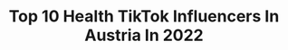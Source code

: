 ---
title: Top 10 Health TikTok Influencers In Austria In 2022
description: >-
  Find top health TikTok influencers in Austria in 2022. Most popular hashtags: #fyp #foryou #austria #vienna.
platform: TikTok
hits: 16
text_top: Analyze the top-rated TikTok accounts on inBeat.
text_bottom: Our search engine has 16 TikTok influencers like this in Austria for you to pitch.
profiles:
  - username: "saomaile"
    fullname: >-
      Saomai
    bio: >-
      Don't waste your life away!💛 📍 Currently farting in Vienna (Austria🇦🇹)
    location: "Austria"
    followers: 314400
    engagement: 1736
    commentsToLikes: 0.012726
    id: ck8vuzts5kdoz0j781kilnzkc
    verified: false
    hashtags: "#zatebe, #foryou, #whatieatinaday, #intuitiveeating"
  - username: "vegaliciouslyeva"
    fullname: >-
      vegaliciouslyeva
    bio: >-
      CEO of VEGANIZING 👉🏻 find all my recipes on IG 👈🏻
    location: "Austria"
    followers: 39200
    engagement: 798
    commentsToLikes: 0.017722
    id: ck8fayzbb4pvb0j781aatu5db
    verified: false
    hashtags: "#crueltyfree, #recipevideo, #tiktokrecipe, #veganrecipe"
  - username: "onobox"
    fullname: >-
      TheGreenGarden
    bio: >-
      Vegan 🌱 Veggie Food Follow us on Instagram ❤️
    location: "Austria"
    followers: 9092
    engagement: 1031
    commentsToLikes: 0.024640
    id: ckb9pz75eljij0j23uyq819zg
    verified: false
    hashtags: "#foryou, #tiktok, #foodie, #summer"
  - username: "growingannanas"
    fullname: >-
      growingannanas
    bio: >-
      FITNESS RECIPES, HOME & GYM WORKOUTS 👉🏼 YOUTUBE & IG: growingannanas 👈🏼
    location: "Austria"
    followers: 63200
    engagement: 437
    commentsToLikes: 0.009093
    id: ckcjc318f99mq0j23l99yr6qj
    verified: false
    hashtags: "#healthyrecipes, #fitnessfood, #lowcarb, #absaremadeinthekitchen"
  - username: "valeriadolbel"
    fullname: >-
      Valeria Dolbel
    bio: >-
      Beauty nutrition, recipes, wellness tips, gardening, DIY projects and more! 🌱
    location: "Austria"
    followers: 30800
    engagement: 622
    commentsToLikes: 0.023941
    id: ckbeyn46wj8r20j23iyg2u767
    verified: false
    hashtags: "#fruitlover, #plantbasedrecipes, #plantbasedfood, #plantbased"
  - username: "marikathi16"
    fullname: >-
      Marikathi
    bio: >-
      19/💁🏽‍♀️♀️ Use my discount code: MATEOTHEGOLDIE25
    location: "Austria"
    followers: 59900
    engagement: 1378
    commentsToLikes: 0.011616
    id: cka6o4fdne1kn0i78b69l94ds
    verified: false
    hashtags: "#cute, #fyp, #baby, #foryoupage"
  - username: "vic_tori_a19"
    fullname: >-
      Vic_Tori_a19
    bio: >-
      Hi 👋 Foodblogger 🍦🧁🍪 😊😍
    location: "Austria"
    followers: 4385
    engagement: 886
    commentsToLikes: 0.025533
    id: ckb9s7i3hpbn30j23l8x98pxr
    verified: false
    hashtags: "#fd, #fds, #vienna, #keinebezahltewerbung"
  - username: "stefanandreiu"
    fullname: >-
      Stefan Andrei
    bio: >-
      
    location: "Austria"
    followers: 2599
    engagement: 354
    commentsToLikes: 0.011716
    id: ckbl57yzs2qli0j23fh2gmp9h
    verified: false
    hashtags: "#tiktokaustria, #vienna, #comed, #future"
  - username: "ataji_"
    fullname: >-
      Ataji Ansah
    bio: >-
      𝗠𝗢𝗩𝗘𝗠𝗘𝗡𝗧 𝗖𝗢𝗔𝗖𝗛 & 𝗔𝗥𝗧𝗜𝗦𝗧 SUBSCRIBE on YOUTUBE
    location: "Austria"
    followers: 3980
    engagement: 480
    commentsToLikes: 0.030515
    id: ckcdpkqgwbsnr0j23dyb9te70
    verified: false
    hashtags: "#ibk, #bodycontrol, #innsbruck, #fyp"
  - username: "fuxn_salzburg"
    fullname: >-
      Fuxn_Salzburg
    bio: >-
      Wirtshaus, Bar, Gastgarten, Bauernhof 🍻🌳🍴 Insta: fuxn_salzburg www.fuxn.at
    location: "Austria"
    followers: 5584
    engagement: 521
    commentsToLikes: 0.023968
    id: ckb0zdb92o3l50j239iw9v496
    verified: false
    hashtags: "#dancechallenge, #fyp, #challenge, #minipig"
---